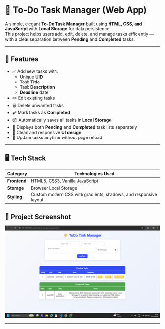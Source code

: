 # 📝 To-Do Task Manager (Web App)

A simple, elegant **To-Do Task Manager** built using **HTML, CSS, and JavaScript** with **Local Storage** for data persistence.  
This project helps users add, edit, delete, and manage tasks efficiently — with a clear separation between **Pending** and **Completed** tasks.

---

## 🌟 Features

- ✅ Add new tasks with:
  - Unique **UID**
  - Task **Title**
  - Task **Description**
  - **Deadline** date
- ✏️ Edit existing tasks
- 🗑️ Delete unwanted tasks
- ✔️ Mark tasks as **Completed**
- 📦 Automatically saves all tasks in **Local Storage**
- 🧭 Displays both **Pending** and **Completed** task lists separately
- 💎 Clean and responsive **UI design**
- 🔁 Update tasks anytime without page reload

---

## 🖥️ Tech Stack

| Category | Technologies Used |
|-----------|-------------------|
| **Frontend** | HTML5, CSS3, Vanilla JavaScript |
| **Storage** | Browser Local Storage |
| **Styling** | Custom modern CSS with gradients, shadows, and responsive layout |

## 🧾 Project Screenshot

![App Screenshot](todoapp.png)


---



